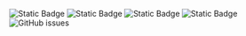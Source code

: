 ![Static Badge](https://img.shields.io/badge/blacklists-61-000000) ![Static Badge](https://img.shields.io/badge/blacklisted-2996573-cc0000) ![Static Badge](https://img.shields.io/badge/whitelisted-2254-00CC00) ![Static Badge](https://img.shields.io/badge/streaming_blacklist-28107-000000) ![GitHub issues](https://img.shields.io/github/issues/fabriziosalmi/blacklists)
